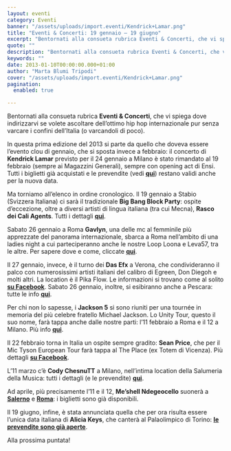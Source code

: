 ```yaml
---
layout: eventi
category: Eventi
banner: "/assets/uploads/import.eventi/Kendrick+Lamar.png"
title: "Eventi & Concerti: 19 gennaio – 19 giugno"
excerpt: "Bentornati alla consueta rubrica Eventi & Concerti, che vi spiega dove indirizzarvi se volete ascoltare dell’ottimo hip hop internazionale pur senza varcare i confini dell’Italia (o varcandoli di poco). In questa prima edizione del 2013 si parte da quello che doveva essere l’evento clou di gennaio, che si sposta invece a febbraio: il concerto di [&hellip"
quote: ""
description: "Bentornati alla consueta rubrica Eventi & Concerti, che vi spiega dove indirizzarvi se volete ascoltare dell’ottimo hip hop internazionale pur senza varcare i confini dell’Italia (o varcandoli di poco). In questa prima edizione del 2013 si parte da quello che doveva essere l’evento clou di gennaio, che si sposta invece a febbraio: il concerto di [&hellip"
keywords: ""
date: 2013-01-10T00:00:00.000+01:00
author: "Marta Blumi Tripodi"
cover: "/assets/uploads/import.eventi/Kendrick+Lamar.png"
pagination:
  enabled: true

---
```


Bentornati alla consueta rubrica **Eventi & Concerti**, che vi spiega dove indirizzarvi se volete ascoltare dell’ottimo hip hop internazionale pur senza varcare i confini dell’Italia (o varcandoli di poco).

In questa prima edizione del 2013 si parte da quello che doveva essere l’evento clou di gennaio, che si sposta invece a febbraio: il concerto di **Kendrick Lamar** previsto per il 24 gennaio a Milano è stato rimandato al 19 febbraio (sempre ai Magazzini Generali), sempre con opening act di Ensi. Tutti i biglietti già acquistati e le prevendite (vedi [**qui**](http://www.ticketone.it/tickets.html?affiliate=IGA&doc=erdetaila&fun=erdetail&erid=850313&includeOnlybookable=true&gclid=CIS9s7zl3bQCFcZb3godlxUASQ "http://www.ticketone.it/tickets.html?affiliate=IGA&doc=erdetaila&fun=erdetail&erid=850313&includeOnlybookable=true&gclid=CIS9s7zl3bQCFcZb3godlxUASQ")) restano validi anche per la nuova data.

Ma torniamo all’elenco in ordine cronologico. Il 19 gennaio a Stabio (Svizzera Italiana) ci sarà il tradizionale **Big Bang Block Party**: ospite d’eccezione, oltre a diversi artisti di lingua italiana (tra cui Mecna), **Rasco dei Cali Agents**. Tutti i dettagli [**qui**](https://www.facebook.com/events/122411714587964/?ref=22 "https://www.facebook.com/events/122411714587964/?ref=22").

Sabato 26 gennaio a Roma **Gavlyn**, una delle mc al femminile più apprezzate del panorama internazionale, sbarca a Roma nell’ambito di una ladies night a cui parteciperanno anche le nostre Loop Loona e Leva57, tra le altre. Per sapere dove e come, cliccate [**qui**](https://www.facebook.com/events/302978553156879/ "https://www.facebook.com/events/302978553156879/").

Il 27 gennaio, invece, è il turno dei **Das Efx** a Verona, che condivideranno il palco con numerosissimi artisti italiani del calibro di Egreen, Don Diegoh e molti altri. La location è il Pika Flow. Le informazioni si trovano come al solito [**su Facebook**](https://www.facebook.com/PIKAFLOW "https://www.facebook.com/PIKAFLOW"). Sabato 26 gennaio, inoltre, si esibiranno anche a Pescara: tutte le info [**qui**](https://www.facebook.com/events/449887605076894/ "https://www.facebook.com/events/449887605076894/").

Per chi non lo sapesse, i **Jackson 5** si sono riuniti per una tournée in memoria del più celebre fratello Michael Jackson. Lo Unity Tour, questo il suo nome, farà tappa anche dalle nostre parti: l’11 febbraio a Roma e il 12 a Milano. Più info [**qui**]( http://www.dalessandroegalli.com/THE-JACKSONS-concerto/biglietti-THE-JACKSONS/199.html " http://www.dalessandroegalli.com/THE-JACKSONS-concerto/biglietti-THE-JACKSONS/199.html").

Il 22 febbraio torna in Italia un ospite sempre gradito: **Sean Price**, che per il Mic Tyson European Tour farà tappa al The Place (ex Totem di Vicenza). Più dettagli [**su Facebook**](https://www.facebook.com/events/391959514222274/ "https://www.facebook.com/events/391959514222274/").

L’11 marzo c’è **Cody ChesnuTT** a Milano, nell’intima location della Salumeria della Musica: tutti i dettagli (e le prevendite) [**qui**](http://www.ticketone.it/tickets.html?affiliate=IGA&doc=erdetaila&fun=erdetail&erid=867633&includeOnlybookable=true&gclid=CLfU8uni3bQCFcZb3godlxUASQ "http://www.ticketone.it/tickets.html?affiliate=IGA&doc=erdetaila&fun=erdetail&erid=867633&includeOnlybookable=true&gclid=CLfU8uni3bQCFcZb3godlxUASQ").

Ad aprile, più precisamente l’11 e il 12, **Me’shell Ndegeocello** suonerà a [**Salerno**](http://www.barleyarts.com/Concerti/1/3/8244/me-shell-ndegeocello-salerno "http://www.barleyarts.com/Concerti/1/3/8244/me-shell-ndegeocello-salerno") e [**Roma**](http://www.barleyarts.com/Concerti/1/3/8243/me-shell-ndegeocello-roma "http://www.barleyarts.com/Concerti/1/3/8243/me-shell-ndegeocello-roma"): i biglietti sono già disponibili.

Il 19 giugno, infine, è stata annunciata quella che per ora risulta essere l’unica data italiana di **Alicia Keys**, che canterà al Palaolimpico di Torino: [**le prevendite sono già aperte**](http://www.ticketone.it/tickets.html?affiliate=IGA&doc=erdetaila&fun=erdetail&erid=883956&includeOnlybookable=true&gclid=CNr73bXi3bQCFUdZ3godKDAAag "http://www.ticketone.it/tickets.html?affiliate=IGA&doc=erdetaila&fun=erdetail&erid=883956&includeOnlybookable=true&gclid=CNr73bXi3bQCFUdZ3godKDAAag").

Alla prossima puntata!
